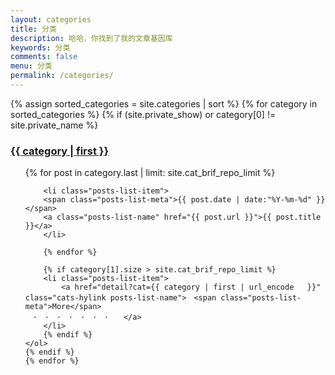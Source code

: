 ```yaml
---
layout: categories
title: 分类
description: 哈哈，你找到了我的文章基因库
keywords: 分类
comments: false
menu: 分类
permalink: /categories/
---
```


<section class="container posts-content">
	{% assign sorted_categories = site.categories | sort %}
	{% for category in sorted_categories %}
	{% if  (site.private_show) or category[0] != site.private_name %}
	<a href="detail?cat={{ category | first | url_encode   }}" class="cats-hylink"><h3>{{ category | first }}</h3></a>
	<ol class="posts-list" id="{{ category[0] }}">
		{% for post in category.last | limit: site.cat_brif_repo_limit %}

		<li class="posts-list-item">
		<span class="posts-list-meta">{{ post.date | date:"%Y-%m-%d" }}</span>
		<a class="posts-list-name" href="{{ post.url }}">{{ post.title }}</a>
		</li>

		{% endfor %}
		
		{% if category[1].size > site.cat_brif_repo_limit %}
		<li class="posts-list-item">
			<a href="detail?cat={{ category | first | url_encode   }}" class="cats-hylink posts-list-name">　<span class="posts-list-meta">More</span>
	　·　·　·　·　·　·　·　　</a>
		</li>
		{% endif %}
	</ol>
	{% endif %}
	{% endfor %}
</section>
<!-- /section.content -->
<script>
(function(blog){
	blog.encodeHylinks($(".cats-hylink"));
}(blog));
</script>